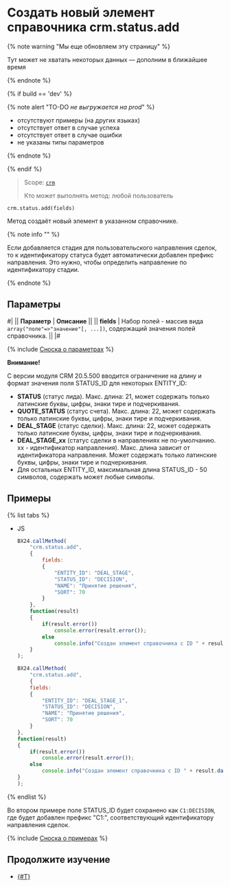 # Создать новый элемент справочника crm.status.add

{% note warning "Мы еще обновляем эту страницу" %}

Тут может не хватать некоторых данных — дополним в ближайшее время

{% endnote %}

{% if build == 'dev' %}

{% note alert "TO-DO _не выгружается на prod_" %}

- отсутствуют примеры (на других языках)
- отсутствует ответ в случае успеха
- отсутствует ответ в случае ошибки
- не указаны типы параметров

{% endnote %}

{% endif %}

> Scope: [`crm`](../../scopes/permissions.md)
>
> Кто может выполнять метод: любой пользователь

```http
crm.status.add(fields)
```

Метод создаёт новый элемент в указанном справочнике.

{% note info "" %}

Если добавляется стадия для пользовательского направления сделок, то к идентификатору статуса будет автоматически добавлен префикс направления. Это нужно, чтобы определить направление по идентификатору стадии.

{% endnote %}

## Параметры

#|
|| **Параметр** | **Описание** ||
|| **fields**
| Набор полей - массив вида `array("поле"=>"значение"[, ...])`, содержащий значения полей справочника. ||
|#

{% include [Сноска о параметрах](../../../_includes/required.md) %}

**Внимание!**

С версии модуля CRM 20.5.500 вводится ограничение на длину и формат значения поля STATUS_ID для некоторых ENTITY_ID:

- **STATUS** (статус лида). Макс. длина: 21, может содержать только латинские буквы, цифры, знаки тире и подчеркивания.
- **QUOTE_STATUS** (статус счета). Макс. длина: 22, может содержать только латинские буквы, цифры, знаки тире и подчеркивания.
- **DEAL_STAGE** (статус сделки). Макс. длина: 22, может содержать только латинские буквы, цифры, знаки тире и подчеркивания.
- **DEAL_STAGE_xx** (статус сделки в направлениях не по-умолчанию. xx - идентификатор направления). Макс. длина зависит от идентификатора направления. Может содержать только латинские буквы, цифры, знаки тире и подчеркивания.
- Для остальных ENTITY_ID, максимальная длина STATUS_ID - 50 символов, содержать может любые символы.

## Примеры

{% list tabs %}

- JS

    ```javascript
    BX24.callMethod(
        "crm.status.add",
        {
            fields:
            {
                "ENTITY_ID": "DEAL_STAGE",        
                "STATUS_ID": "DECISION",
                "NAME": "Принятие решения",
                "SORT": 70
            }
        },
        function(result)
        {
            if(result.error())
                console.error(result.error());
            else
                console.info("Создан элемент справочника с ID " + result.data());
        }
    );
    ```

    ```javascript
    BX24.callMethod(
        "crm.status.add",
        {
        fields:
        {
            "ENTITY_ID": "DEAL_STAGE_1",        
            "STATUS_ID": "DECISION",
            "NAME": "Принятие решения",
            "SORT": 70
        }
    },
    function(result)
    {
        if(result.error())
            console.error(result.error());
        else
            console.info("Создан элемент справочника с ID " + result.data());
    }
    );
    ```

{% endlist %}

Во втором примере поле STATUS_ID будет сохранено как `С1:DECISION`, где будет добавлен префикс "C1:", соответствующий идентификатору направления сделок.

{% include [Сноска о примерах](../../../_includes/examples.md) %}

## Продолжите изучение

- [{#T}](../../../tutorials/crm/how-to-add-crm-objects/how-to-add-category-to-spa.md)